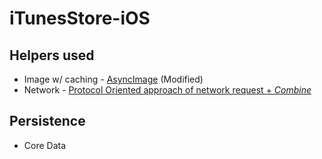 # iTunesStore-iOS

## Helpers used
 - Image w/ caching - [AsyncImage](https://github.com/V8tr/AsyncImage) (Modified)
 - Network - [Protocol Oriented approach of network request + *Combine*](https://github.com/jangoes/swift-playground/blob/main/Network.playground/Contents.swift)

## Persistence
 - Core Data
